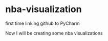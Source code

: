 # nba-visualization
first time linking github to PyCharm

Now I will be creating some nba visualizations
